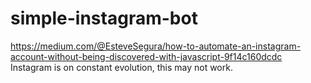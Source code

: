 # simple-instagram-bot
https://medium.com/@EsteveSegura/how-to-automate-an-instagram-account-without-being-discovered-with-javascript-9f14c160dcdc
Instagram is on constant evolution, this may not work.
